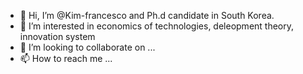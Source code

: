 - 👋 Hi, I’m @Kim-francesco and Ph.d candidate in South Korea.
- 👀 I’m interested in economics of technologies, deleopment theory, innovation system
- 💞️ I’m looking to collaborate on ...
- 📫 How to reach me ...

<!---
Kim-francesco/Kim-francesco is a ✨ special ✨ repository because its `README.md` (this file) appears on your GitHub profile.
You can click the Preview link to take a look at your changes.
--->

